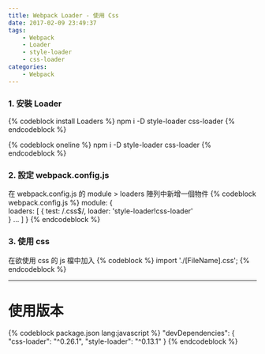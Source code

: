 ```yaml
---
title: Webpack Loader - 使用 Css
date: 2017-02-09 23:49:37
tags:
    - Webpack
    - Loader
    - style-loader
    - css-loader
categories:
    - Webpack
---
```

### 1. 安裝 Loader
{% codeblock install Loaders %}
npm i -D style-loader
         css-loader
{% endcodeblock %}

{% codeblock oneline %}
npm i -D style-loader css-loader
{% endcodeblock %}

<!-- more -->

### 2. 設定 webpack.config.js
在 webpack.config.js 的 module > loaders 陣列中新增一個物件
{% codeblock webpack.config.js %}
module: {    
    loaders: [
        {
            test: /\.css$/,
            loader: 'style-loader!css-loader'        
        }
        ...
    ]
}
{% endcodeblock %}

### 3. 使用 css
在欲使用 css 的 js 檔中加入
{% codeblock %}
import './[FileName].css';
{% endcodeblock %}

---

# 使用版本
{% codeblock package.json lang:javascript %}
"devDependencies": {  
  "css-loader": "^0.26.1",
  "style-loader": "^0.13.1"
}
{% endcodeblock %}